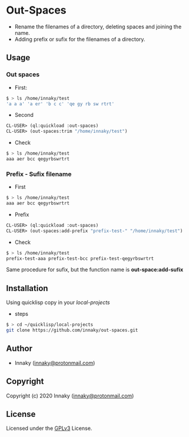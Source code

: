 # Out-Spaces

* Rename the filenames of a directory, deleting spaces and joining the name. 
* Adding prefix or sufix for the filenames of a directory.


## Usage

### Out spaces

* First:

```bash
$ > ls /home/innaky/test
'a a a' 'a er' 'b c c' 'qe gy rb sw rtrt'
```

* Second

```lisp
CL-USER> (ql:quickload :out-spaces)
CL-USER> (out-spaces:trim "/home/innaky/test")
```

* Check

```bash
$ > ls /home/innaky/test
aaa aer bcc qegyrbswrtrt
```

### Prefix - Sufix filename

* First

```bash
$ > ls /home/innaky/test
aaa aer bcc qegyrbswrtrt
```
* Prefix

```lisp
CL-USER> (ql:quickload :out-spaces)
CL-USER> (out-spaces:add-prefix "prefix-test-" "/home/innaky/test")
```

* Check

```bash
$ > ls /home/innaky/test
prefix-test-aaa prefix-test-bcc prefix-test-qegyrbswrtrt
```
Same procedure for sufix, but the function name is **out-space:add-sufix**

## Installation

Using quicklisp copy in your *local-projects*

* steps

```bash
$ > cd ~/quicklisp/local-projects
git clone https://github.com/innaky/out-spaces.git
```

## Author

* Innaky (innaky@protonmail.com)

## Copyright

Copyright (c) 2020 Innaky (innaky@protonmail.com)

## License

Licensed under the [GPLv3](https://www.gnu.org/licenses/gpl-3.0.html) License.
